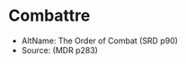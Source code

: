 
[][Items]

# Combattre

- AltName: The Order of Combat (SRD p90)
- Source: (MDR p283)


[Items]: #
[Generic]: #
[LinkItem]: #
